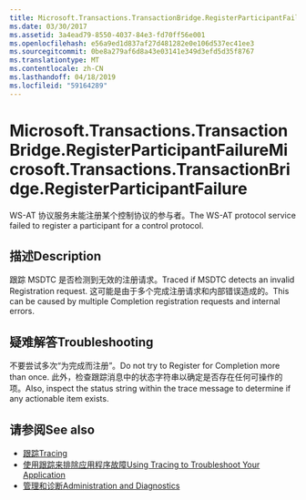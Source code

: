 ```yaml
---
title: Microsoft.Transactions.TransactionBridge.RegisterParticipantFailure
ms.date: 03/30/2017
ms.assetid: 3a4ead79-8550-4037-84e3-fd70ff56e001
ms.openlocfilehash: e56a9ed1d837af27d481282e0e106d537ec41ee3
ms.sourcegitcommit: 0be8a279af6d8a43e03141e349d3efd5d35f8767
ms.translationtype: MT
ms.contentlocale: zh-CN
ms.lasthandoff: 04/18/2019
ms.locfileid: "59164289"
---
```

# <a name="microsofttransactionstransactionbridgeregisterparticipantfailure"></a><span data-ttu-id="64483-102">Microsoft.Transactions.TransactionBridge.RegisterParticipantFailure</span><span class="sxs-lookup"><span data-stu-id="64483-102">Microsoft.Transactions.TransactionBridge.RegisterParticipantFailure</span></span>
<span data-ttu-id="64483-103">WS-AT 协议服务未能注册某个控制协议的参与者。</span><span class="sxs-lookup"><span data-stu-id="64483-103">The WS-AT protocol service failed to register a participant for a control protocol.</span></span>  
  
## <a name="description"></a><span data-ttu-id="64483-104">描述</span><span class="sxs-lookup"><span data-stu-id="64483-104">Description</span></span>  
 <span data-ttu-id="64483-105">跟踪 MSDTC 是否检测到无效的注册请求。</span><span class="sxs-lookup"><span data-stu-id="64483-105">Traced if MSDTC detects an invalid Registration request.</span></span> <span data-ttu-id="64483-106">这可能是由于多个完成注册请求和内部错误造成的。</span><span class="sxs-lookup"><span data-stu-id="64483-106">This can be caused by  multiple Completion registration requests and internal errors.</span></span>  
  
## <a name="troubleshooting"></a><span data-ttu-id="64483-107">疑难解答</span><span class="sxs-lookup"><span data-stu-id="64483-107">Troubleshooting</span></span>  
 <span data-ttu-id="64483-108">不要尝试多次“为完成而注册”。</span><span class="sxs-lookup"><span data-stu-id="64483-108">Do not try to Register for Completion more than once.</span></span>  <span data-ttu-id="64483-109">此外，检查跟踪消息中的状态字符串以确定是否存在任何可操作的项。</span><span class="sxs-lookup"><span data-stu-id="64483-109">Also, inspect the status string within the trace message to determine if any actionable item exists.</span></span>  
  
## <a name="see-also"></a><span data-ttu-id="64483-110">请参阅</span><span class="sxs-lookup"><span data-stu-id="64483-110">See also</span></span>

- [<span data-ttu-id="64483-111">跟踪</span><span class="sxs-lookup"><span data-stu-id="64483-111">Tracing</span></span>](../../../../../docs/framework/wcf/diagnostics/tracing/index.md)
- [<span data-ttu-id="64483-112">使用跟踪来排除应用程序故障</span><span class="sxs-lookup"><span data-stu-id="64483-112">Using Tracing to Troubleshoot Your Application</span></span>](../../../../../docs/framework/wcf/diagnostics/tracing/using-tracing-to-troubleshoot-your-application.md)
- [<span data-ttu-id="64483-113">管理和诊断</span><span class="sxs-lookup"><span data-stu-id="64483-113">Administration and Diagnostics</span></span>](../../../../../docs/framework/wcf/diagnostics/index.md)
